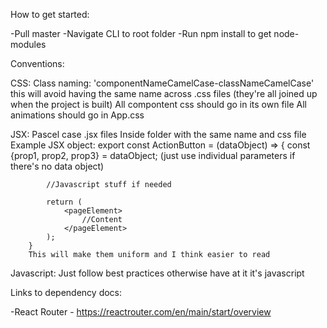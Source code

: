 How to get started:

-Pull master
-Navigate CLI to root folder
-Run npm install to get node-modules


Conventions:

CSS:
    Class naming: 'componentNameCamelCase-classNameCamelCase' this will avoid having the same name across .css files 
        (they're all joined up when the project is built)
    All compontent css should go in its own file
    All animations should go in App.css 

JSX:
    Pascel case .jsx files
    Inside folder with the same name and css file
    Example JSX object: 
        export const ActionButton = (dataObject) => {
            const {prop1, prop2, prop3} = dataObject; (just use individual parameters if there's no data object)

            //Javascript stuff if needed
           
            return (
                <pageElement>
                    //Content
                </pageElement>
            );
        }
        This will make them uniform and I think easier to read

Javascript:
    Just follow best practices otherwise have at it it's javascript  
    
        
Links to dependency docs:

-React Router - https://reactrouter.com/en/main/start/overview